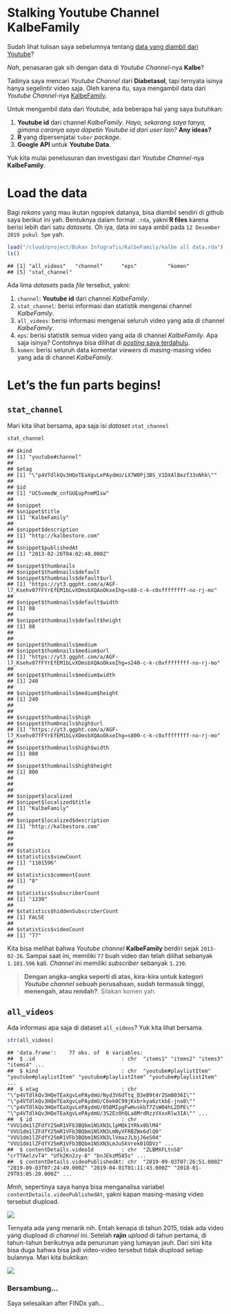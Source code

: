 Stalking Youtube Channel KalbeFamily
================

Sudah lihat tulisan saya sebelumnya tentang [data yang diambil dari
Youtube](https://ikanx101.github.io/blog/blog-posting-sunyi/)?

*Nah*, penasaran gak sih dengan data di *Youtube Channel*-nya **Kalbe**?

Tadinya saya mencari *Youtube Channel* dari **Diabetasol**, tapi
ternyata isinya hanya segelintir video saja. Oleh karena itu, saya
mengambil data dari *Youtube Channel*-nya
[KalbeFamily](https://www.youtube.com/user/KalbeFamily).

Untuk mengambil data dari Youtube, ada beberapa hal yang saya butuhkan:

1.  **Youtube id** dari channel *KalbeFamily*. *Hayo, sekarang saya
    tanya, gimana caranya saya dapetin Youtube id dari user lain?* **Any
    ideas?**
2.  **R** yang dipersenjatai `tuber` *package*.
3.  **Google API** untuk **Youtube Data**.

Yuk kita mulai penelusuran dan investigasi dari *Youtube Channel*-nya
**KalbeFamily**.

# Load the data

Bagi *rekans* yang mau ikutan ngoprek datanya, bisa diambil sendiri di
github saya berikut ini yah. Bentuknya dalam format `.rda`, yakni **R
files** karena berisi lebih dari satu *datasets*. Oh iya, data ini saya
ambil pada `12 Desember 2019 pukul 5pm` yah.

``` r
load("/cloud/project/Bukan Infografis/KalbeFamily/kalbe all data.rda")
ls()
```

    ## [1] "all_videos"   "channel"      "eps"          "komen"       
    ## [5] "stat_channel"

Ada lima *datasets* pada *file* tersebut, yakni:

1.  `channel`: **Youtube id** dari channel *KalbeFamily*.
2.  `stat_channel`: berisi informasi dan statistik mengenai channel
    *KalbeFamily*.
3.  `all_videos`: berisi informasi mengenai seluruh video yang ada di
    channel *KalbeFamily*.
4.  `eps`: berisi statistik semua video yang ada di channel
    *KalbeFamily*. Apa saja isinya? Contohnya bisa dilihat di [*posting*
    saya
    terdahulu](\(https://ikanx101.github.io/blog/blog-posting-sunyi/\)).
5.  `komen`: berisi seluruh data komentar *viewers* di masing-masing
    video yang ada di channel *KalbeFamily*.

# Let’s the fun parts begins\!

## `stat_channel`

Mari kita lihat bersama, apa saja isi *dataset* `stat_channel`

``` r
stat_channel
```

    ## $kind
    ## [1] "youtube#channel"
    ## 
    ## $etag
    ## [1] "\"p4VTdlkQv3HQeTEaXgvLePAydmU/iX7W0Pj3BS_V1DXAlBezf33nNhk\""
    ## 
    ## $id
    ## [1] "UC5vmedW_cnfGUEopPnmMIsw"
    ## 
    ## $snippet
    ## $snippet$title
    ## [1] "KalbeFamily"
    ## 
    ## $snippet$description
    ## [1] "http://kalbestore.com"
    ## 
    ## $snippet$publishedAt
    ## [1] "2013-02-26T04:02:40.000Z"
    ## 
    ## $snippet$thumbnails
    ## $snippet$thumbnails$default
    ## $snippet$thumbnails$default$url
    ## [1] "https://yt3.ggpht.com/a/AGF-l7_Ksehv07fFYrEfEM1bLvXDmsbXQAoOkxeIhg=s88-c-k-c0xffffffff-no-rj-mo"
    ## 
    ## $snippet$thumbnails$default$width
    ## [1] 88
    ## 
    ## $snippet$thumbnails$default$height
    ## [1] 88
    ## 
    ## 
    ## $snippet$thumbnails$medium
    ## $snippet$thumbnails$medium$url
    ## [1] "https://yt3.ggpht.com/a/AGF-l7_Ksehv07fFYrEfEM1bLvXDmsbXQAoOkxeIhg=s240-c-k-c0xffffffff-no-rj-mo"
    ## 
    ## $snippet$thumbnails$medium$width
    ## [1] 240
    ## 
    ## $snippet$thumbnails$medium$height
    ## [1] 240
    ## 
    ## 
    ## $snippet$thumbnails$high
    ## $snippet$thumbnails$high$url
    ## [1] "https://yt3.ggpht.com/a/AGF-l7_Ksehv07fFYrEfEM1bLvXDmsbXQAoOkxeIhg=s800-c-k-c0xffffffff-no-rj-mo"
    ## 
    ## $snippet$thumbnails$high$width
    ## [1] 800
    ## 
    ## $snippet$thumbnails$high$height
    ## [1] 800
    ## 
    ## 
    ## 
    ## $snippet$localized
    ## $snippet$localized$title
    ## [1] "KalbeFamily"
    ## 
    ## $snippet$localized$description
    ## [1] "http://kalbestore.com"
    ## 
    ## 
    ## 
    ## $statistics
    ## $statistics$viewCount
    ## [1] "1101596"
    ## 
    ## $statistics$commentCount
    ## [1] "0"
    ## 
    ## $statistics$subscriberCount
    ## [1] "1230"
    ## 
    ## $statistics$hiddenSubscriberCount
    ## [1] FALSE
    ## 
    ## $statistics$videoCount
    ## [1] "77"

Kita bisa melihat bahwa *Youtube channel* **KalbeFamily** berdiri sejak
`2013-02-26`. Sampai saat ini, memiliki `77` buah video dan telah
dilihat sebanyak `1.101.596` kali. *Channel* ini memiliki *subscriber*
sebanyak `1.230`.

> **Dengan angka-angka seperti di atas, kira-kira untuk kategori
> *Youtube channel* sebuah perusahaan, sudah termasuk tinggi, menengah,
> atau rendah?**. Silakan komen yah.

## `all_videos`

Ada informasi apa saja di dataset `all_videos`? Yuk kita lihat bersama.

``` r
str(all_videos)
```

    ## 'data.frame':    77 obs. of  6 variables:
    ##  $ .id                            : chr  "items1" "items2" "items3" "items4" ...
    ##  $ kind                           : chr  "youtube#playlistItem" "youtube#playlistItem" "youtube#playlistItem" "youtube#playlistItem" ...
    ##  $ etag                           : chr  "\"p4VTdlkQv3HQeTEaXgvLePAydmU/Nyd3V6dTtq_D3eB9t4rZGmB036I\"" "\"p4VTdlkQv3HQeTEaXgvLePAydmU/C6ek0C99jKxbrkya6ztkbE-jno8\"" "\"p4VTdlkQv3HQeTEaXgvLePAydmU/05BMIpgFwHuskbT7ZsW04hL2DPE\"" "\"p4VTdlkQv3HQeTEaXgvLePAydmU/3S2Ez0hQLa8MrdRzzVXxxRlw3IA\"" ...
    ##  $ id                             : chr  "VVU1dm1lZFdfY25mR1VFb3BQbm1NSXN3LlpMQk1YRkx0blM4" "VVU1dm1lZFdfY25mR1VFb3BQbm1NSXN3LmNyVFRBZWx6dlQ0" "VVU1dm1lZFdfY25mR1VFb3BQbm1NSXN3LlVmazJLbjJ6eS04" "VVU1dm1lZFdfY25mR1VFb3BQbm1NSXN3LmJuSkVrek01ODVz" ...
    ##  $ contentDetails.videoId         : chr  "ZLBMXFLtnS8" "crTTAelzvT4" "Ufk2Kn2zy-8" "bnJEkzM585s" ...
    ##  $ contentDetails.videoPublishedAt: chr  "2019-09-03T07:26:51.000Z" "2019-09-03T07:24:49.000Z" "2019-04-01T01:11:43.000Z" "2018-01-29T03:05:20.000Z" ...

*Mmh*, sepertinya saya hanya bisa menganalisa variabel
`contentDetails.videoPublishedAt`, yakni kapan masing-masing video
tersebut
diupload.

![](2019-12-12-blog-posting-youtube-kalbe_files/figure-gfm/unnamed-chunk-5-1.png)<!-- -->

Ternyata ada yang menarik nih. Entah kenapa di tahun 2015, tidak ada
video yang diupload di *channel* ini. Setelah **rajin** *upload* di
tahun pertama, di tahun-tahun berikutnya ada penurunan yang lumayan
jauh. Dari sini kita bisa duga bahwa bisa jadi video-video tersebut
tidak diupload setiap bulannya. Mari kita
buktikan:

![](2019-12-12-blog-posting-youtube-kalbe_files/figure-gfm/unnamed-chunk-6-1.png)<!-- -->

### Bersambung…

Saya selesaikan after FINDx yah…
